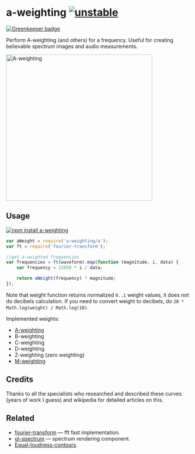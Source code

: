 # a-weighting [![unstable](http://badges.github.io/stability-badges/dist/unstable.svg)](http://github.com/badges/stability-badges)

[![Greenkeeper badge](https://badges.greenkeeper.io/audiojs/a-weighting.svg)](https://greenkeeper.io/)

Perform A-weighting (and others) for a frequency.
Useful for creating believable spectrum images and audio measurements.

<img alt="A-weighting" src="https://upload.wikimedia.org/wikipedia/commons/3/39/Acoustic_weighting_curves_%281%29.svg" width="400"/>

## Usage

[![npm install a-weighting](https://nodei.co/npm/a-weighting.png?mini=true)](https://npmjs.org/package/a-weighting/)

```js
var aWeight = require('a-weighting/a');
var ft = require('fourier-transform');

//get a-weighted frequencies
var frequencies = ft(waveform).map(function (magnitude, i, data) {
	var frequency = 22050 * i / data;

	return aWeight(frequency) * magnitude;
});
```

Note that weight function returns normalized `0..1` weight values, it does not do decibels calculation. If you need to convert weight to decibels, do `20 * Math.log(weight) / Math.log(10)`.

Implemented weights:

* [A-weighting](https://en.wikipedia.org/wiki/A-weighting)
* B-weighting
* C-weighting
* D-weighting
* Z-weighting (zero weighting)
* [M-weighting](https://en.wikipedia.org/wiki/ITU-R_468_noise_weighting)

## Credits

Thanks to all the specialists who researched and described these curves (years of work I guess) and wikipedia for detailed articles on this.

## Related

* [fourier-transform](https://github.com/scijs/fourier-transform) — fft fast implementation.
* [gl-spectrum](https://github.com/audio-lab/gl-spectrum) — spectrum rendering component.
* [Equal-loudness-contours](https://en.wikipedia.org/wiki/Equal-loudness_contour).
